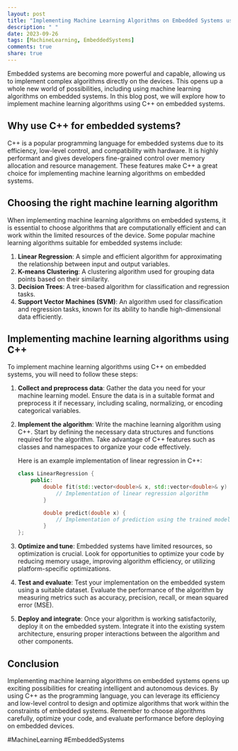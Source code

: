 ```yaml
---
layout: post
title: "Implementing Machine Learning Algorithms on Embedded Systems using C++"
description: " "
date: 2023-09-26
tags: [MachineLearning, EmbeddedSystems]
comments: true
share: true
---
```


Embedded systems are becoming more powerful and capable, allowing us to implement complex algorithms directly on the devices. This opens up a whole new world of possibilities, including using machine learning algorithms on embedded systems. In this blog post, we will explore how to implement machine learning algorithms using C++ on embedded systems.

## Why use C++ for embedded systems?

C++ is a popular programming language for embedded systems due to its efficiency, low-level control, and compatibility with hardware. It is highly performant and gives developers fine-grained control over memory allocation and resource management. These features make C++ a great choice for implementing machine learning algorithms on embedded systems.

## Choosing the right machine learning algorithm

When implementing machine learning algorithms on embedded systems, it is essential to choose algorithms that are computationally efficient and can work within the limited resources of the device. Some popular machine learning algorithms suitable for embedded systems include:

1. **Linear Regression**: A simple and efficient algorithm for approximating the relationship between input and output variables.
2. **K-means Clustering**: A clustering algorithm used for grouping data points based on their similarity.
3. **Decision Trees**: A tree-based algorithm for classification and regression tasks.
4. **Support Vector Machines (SVM)**: An algorithm used for classification and regression tasks, known for its ability to handle high-dimensional data efficiently.

## Implementing machine learning algorithms using C++

To implement machine learning algorithms using C++ on embedded systems, you will need to follow these steps:

1. **Collect and preprocess data**: Gather the data you need for your machine learning model. Ensure the data is in a suitable format and preprocess it if necessary, including scaling, normalizing, or encoding categorical variables.

2. **Implement the algorithm**: Write the machine learning algorithm using C++. Start by defining the necessary data structures and functions required for the algorithm. Take advantage of C++ features such as classes and namespaces to organize your code effectively.

    Here is an example implementation of linear regression in C++:

    ```cpp
    class LinearRegression {
        public:
            double fit(std::vector<double>& x, std::vector<double>& y) {
                // Implementation of linear regression algorithm
            }

            double predict(double x) {
                // Implementation of prediction using the trained model
            }
    };
    ```

3. **Optimize and tune**: Embedded systems have limited resources, so optimization is crucial. Look for opportunities to optimize your code by reducing memory usage, improving algorithm efficiency, or utilizing platform-specific optimizations.

4. **Test and evaluate**: Test your implementation on the embedded system using a suitable dataset. Evaluate the performance of the algorithm by measuring metrics such as accuracy, precision, recall, or mean squared error (MSE).

5. **Deploy and integrate**: Once your algorithm is working satisfactorily, deploy it on the embedded system. Integrate it into the existing system architecture, ensuring proper interactions between the algorithm and other components.

## Conclusion

Implementing machine learning algorithms on embedded systems opens up exciting possibilities for creating intelligent and autonomous devices. By using C++ as the programming language, you can leverage its efficiency and low-level control to design and optimize algorithms that work within the constraints of embedded systems. Remember to choose algorithms carefully, optimize your code, and evaluate performance before deploying on embedded devices.

#MachineLearning #EmbeddedSystems